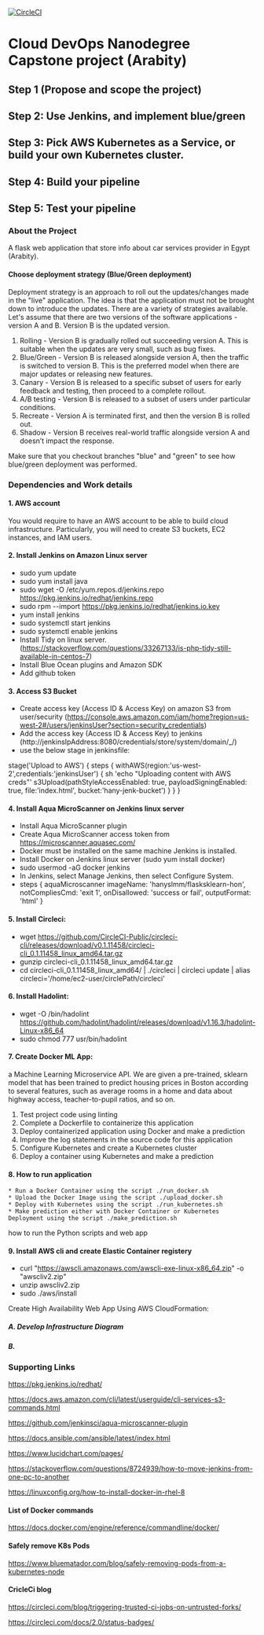 
[![CircleCI](https://circleci.com/gh/hanyslmm/DevOpsCapstoneArabity.svg?style=svg)](https://circleci.com/gh/hanyslmm/DevOpsCapstoneArabity)

# Cloud DevOps Nanodegree Capstone project (Arabity)

## Step 1 (Propose and scope the project)
## Step 2: Use Jenkins, and implement blue/green
## Step 3: Pick AWS Kubernetes as a Service, or build your own Kubernetes cluster.
## Step 4: Build your pipeline
## Step 5: Test your pipeline

### About the Project
A flask web application that store info about car services provider in Egypt (Arabity).

#### Choose deployment strategy (Blue/Green deployment)

Deployment strategy is an approach to roll out the updates/changes made in the "live" application. The idea is that the application must not be brought down to introduce the updates. There are a variety of strategies available. Let's assume that there are two versions of the software applications - version A and B. Version B is the updated version.

1. Rolling - Version B is gradually rolled out succeeding version A. This is suitable when the updates are very small, such as bug fixes.
2. Blue/Green - Version B is released alongside version A, then the traffic is switched to version B. This is the preferred model when there are major updates or releasing new features.
3. Canary - Version B is released to a specific subset of users for early feedback and testing, then proceed to a complete rollout.
4. A/B testing - Version B is released to a subset of users under particular conditions.
5. Recreate - Version A is terminated first, and then the version B is rolled out.
6. Shadow - Version B receives real-world traffic alongside version A and doesn’t impact the response.

Make sure that you checkout branches "blue" and "green" to see how blue/green deployment was performed.

### Dependencies and Work details
#### 1. AWS account
You would require to have an AWS account to be able to build cloud infrastructure. Particularly, you will need to create S3 buckets, EC2 instances, and IAM users.

#### 2. Install Jenkins on Amazon Linux server
* sudo yum update
* sudo yum install java
* sudo wget -O /etc/yum.repos.d/jenkins.repo https://pkg.jenkins.io/redhat/jenkins.repo
* sudo rpm --import https://pkg.jenkins.io/redhat/jenkins.io.key
* yum install jenkins
* sudo systemctl start jenkins
* sudo systemctl enable jenkins
* Install Tidy on linux server. (https://stackoverflow.com/questions/33267133/is-php-tidy-still-available-in-centos-7)
* Install Blue Ocean plugins and Amazon SDK
* Add github token

#### 3. Access S3 Bucket
* Create access key (Access ID & Access Key) on amazon S3 from user/security (https://console.aws.amazon.com/iam/home?region=us-west-2#/users/jenkinsUser?section=security_credentials)
* Add the access key (Access ID & Access Key) to jenkins (http://jenkinsIpAddress:8080/credentials/store/system/domain/_/)
* use the below stage in jenkinsfile:

stage('Upload to AWS') {
     steps {
         withAWS(region:'us-west-2',credentials:'jenkinsUser') {
         sh 'echo "Uploading content with AWS creds"'
             s3Upload(pathStyleAccessEnabled: true, payloadSigningEnabled: true, file:'index.html', bucket:'hany-jenk-bucket')
         }
     }
}

#### 4. Install Aqua MicroScanner on Jenkins linux server

* Install Aqua MicroScanner plugin
* Create Aqua MicroScanner access token from https://microscanner.aquasec.com/
* Docker must be installed on the same machine Jenkins is installed.
* Install Docker on Jenkins linux server (sudo yum install docker)
* sudo usermod -aG docker jenkins
* In Jenkins, select Manage Jenkins, then select Configure System.
*   steps {
     aquaMicroscanner imageName: 'hanyslmm/flasksklearn-hon', notCompliesCmd: 'exit 1', onDisallowed: 'success or fail', outputFormat: 'html'
  }

#### 5. Install Circleci:
* wget https://github.com/CircleCI-Public/circleci-cli/releases/download/v0.1.11458/circleci-cli_0.1.11458_linux_amd64.tar.gz
* gunzip circleci-cli_0.1.11458_linux_amd64.tar.gz
* cd circleci-cli_0.1.11458_linux_amd64/ | ./circleci | circleci update | alias circleci='/home/ec2-user/circlePath/circleci'

#### 6. Install Hadolint:
* wget -O /bin/hadolint https://github.com/hadolint/hadolint/releases/download/v1.16.3/hadolint-Linux-x86_64
* sudo chmod 777 usr/bin/hadolint

#### 7. Create Docker ML App:
a Machine Learning Microservice API. We are given a pre-trained, sklearn model that has been trained to predict housing prices in Boston according to several features, such as average rooms in a home and data about highway access, teacher-to-pupil ratios, and so on.
  1. Test project code using linting
  1. Complete a Dockerfile to containerize this application
  1. Deploy containerized application using Docker and make a prediction
  1. Improve the log statements in the source code for this application
  1. Configure Kubernetes and create a Kubernetes cluster
  1. Deploy a container using Kubernetes and make a prediction

#### 8. How to run application

    * Run a Docker Container using the script ./run_docker.sh
    * Upload the Docker Image using the script ./upload_docker.sh
    * Deploy with Kubernetes using the script ./run_kubernetes.sh
    * Make prediction either with Docker Container or Kubernetes Deployment using the script ./make_prediction.sh
   how to run the Python scripts and web app

#### 9. Install AWS cli and create Elastic Container registery

* curl "https://awscli.amazonaws.com/awscli-exe-linux-x86_64.zip" -o "awscliv2.zip"
* unzip awscliv2.zip
* sudo ./aws/install

Create High Availability Web App Using AWS CloudFormation:
##### A. Develop Infrastructure Diagram
##### B.


### Supporting Links

https://pkg.jenkins.io/redhat/

https://docs.aws.amazon.com/cli/latest/userguide/cli-services-s3-commands.html

https://github.com/jenkinsci/aqua-microscanner-plugin

https://docs.ansible.com/ansible/latest/index.html

https://www.lucidchart.com/pages/

https://stackoverflow.com/questions/8724939/how-to-move-jenkins-from-one-pc-to-another

https://linuxconfig.org/how-to-install-docker-in-rhel-8

#### List of Docker commands

https://docs.docker.com/engine/reference/commandline/docker/

#### Safely remove K8s Pods

https://www.bluematador.com/blog/safely-removing-pods-from-a-kubernetes-node


#### CricleCi blog

https://circleci.com/blog/triggering-trusted-ci-jobs-on-untrusted-forks/

https://circleci.com/docs/2.0/status-badges/
